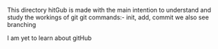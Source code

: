 This directory hitGub is made with the main intention to understand and study the workings of git 
git commands:- init, add, commit
we also see branching

I am yet to learn about gitHub